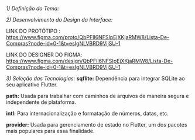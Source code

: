 
*1) Definição do Tema:*



*2) Desenvolvimento do Design da Interface:*

LINK DO PROTÓTIPO        : https://www.figma.com/proto/QbPFIl6NFSIpEjXKjaRMW8/Lista-De-Compras?node-id=0-1&t=esIgNLVBRD9VijSU-1

LINK DO DESIGNER DO FIGMA: https://www.figma.com/design/QbPFIl6NFSIpEjXKjaRMW8/Lista-De-Compras?node-id=0-1&t=esIgNLVBRD9VijSU-1


*3) Seleção das Tecnologias:*
**sqflite:** Dependência para integrar SQLite ao seu aplicativo Flutter.

**path:** Usada para trabalhar com caminhos de arquivos de maneira segura e independente de plataforma.

**intl:** Para internacionalização e formatação de números, datas, etc.

**provider:** Usada para gerenciamento de estado no Flutter, um dos pacotes mais populares para essa finalidade.
